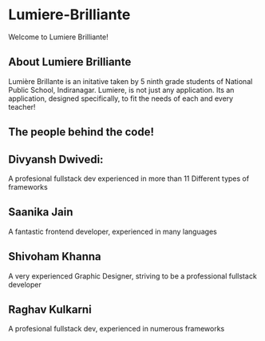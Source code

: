 # Lumiere-Brilliante <br/>
Welcome to Lumiere Brilliante! 

## About Lumiere Brilliante <br/>
Lumière Brillante is an initative taken by 5 ninth grade students of National Public School, Indiranagar.
Lumiere, is not just any application. Its an application, designed specifically, to fit the needs of each and every teacher!

## The people behind the code!

## Divyansh Dwivedi:
A profesional fullstack dev experienced in more than  11 Different types of frameworks 

## Saanika Jain
A fantastic frontend developer, experienced in many languages

## Shivoham Khanna
A very experienced Graphic Designer, striving to be a professional fullstack developer

## Raghav Kulkarni
A profesional fullstack dev, experienced in numerous frameworks
